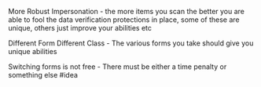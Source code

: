 More Robust Impersonation - the more items you scan the better you are able to fool the data verification protections in place, some of these are unique, others just improve your abilities etc

Different Form Different Class - The various forms you take should give you unique abilities

Switching forms is not free - There must be either a time penalty or something else #idea 
